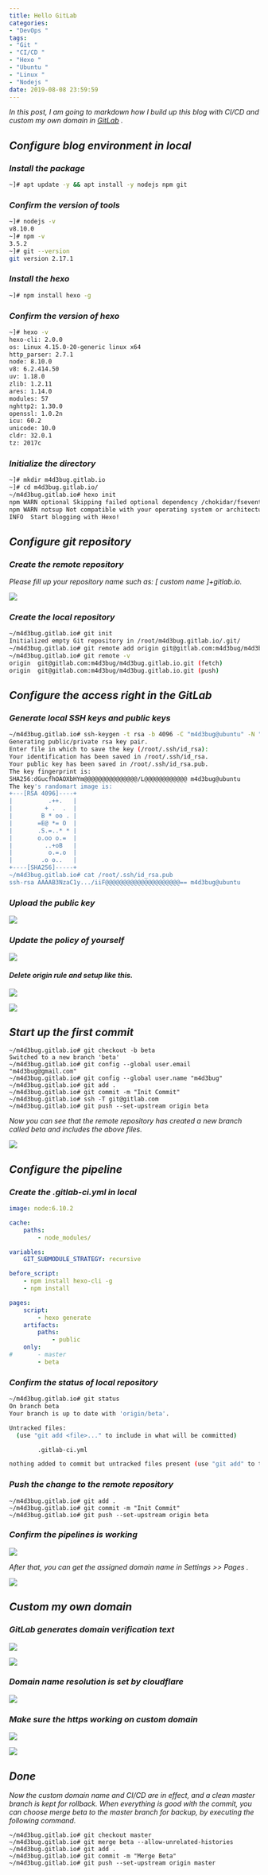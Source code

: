 ```yaml
---
title: Hello GitLab
categories:
- "DevOps "
tags:
- "Git " 
- "CI/CD " 
- "Hexo "
- "Ubuntu "
- "Linux "
- "Nodejs " 
date: 2019-08-08 23:59:59
---
```


*In this post, I am going to markdown how I build up this blog with CI/CD and custom my own domain in [GitLab](https://www.gitlab.com) .*

## *Configure blog environment in local*

### *Install the package*

``` bash
~]# apt update -y && apt install -y nodejs npm git
```

### *Confirm the version of tools*

``` bash
~]# nodejs -v
v8.10.0
~]# npm -v
3.5.2
~]# git --version
git version 2.17.1
```

### *Install the hexo*

``` bash
~]# npm install hexo -g
```

### *Confirm the version of hexo*

``` bash
~]# hexo -v
hexo-cli: 2.0.0
os: Linux 4.15.0-20-generic linux x64
http_parser: 2.7.1
node: 8.10.0
v8: 6.2.414.50
uv: 1.18.0
zlib: 1.2.11
ares: 1.14.0
modules: 57
nghttp2: 1.30.0
openssl: 1.0.2n
icu: 60.2
unicode: 10.0
cldr: 32.0.1
tz: 2017c
```

### *Initialize the directory*

``` bash
~]# mkdir m4d3bug.gitlab.io
~]# cd m4d3bug.gitlab.io/
~/m4d3bug.gitlab.io# hexo init
npm WARN optional Skipping failed optional dependency /chokidar/fsevents:
npm WARN notsup Not compatible with your operating system or architecture: fsevents@1.2.9
INFO  Start blogging with Hexo!
```

## *Configure git repository*

### *Create the remote repository*

*Please fill up your repository name such as: [ custom name ]+gitlab.io.*

![](https://raw.githubusercontent.com/m4d3bug/images-of-website/master/blog/ugAZDkTQHYIOCKV.png)

### *Create the local repository*

``` bash
~/m4d3bug.gitlab.io# git init
Initialized empty Git repository in /root/m4d3bug.gitlab.io/.git/
~/m4d3bug.gitlab.io# git remote add origin git@gitlab.com:m4d3bug/m4d3bug.gitlab.io.git
~/m4d3bug.gitlab.io# git remote -v
origin  git@gitlab.com:m4d3bug/m4d3bug.gitlab.io.git (fetch)
origin  git@gitlab.com:m4d3bug/m4d3bug.gitlab.io.git (push)
```

## *Configure the access right in the GitLab*

### *Generate local SSH keys and public keys*

``` bash
~/m4d3bug.gitlab.io# ssh-keygen -t rsa -b 4096 -C "m4d3bug@ubuntu" -N ""
Generating public/private rsa key pair.
Enter file in which to save the key (/root/.ssh/id_rsa): 
Your identification has been saved in /root/.ssh/id_rsa.
Your public key has been saved in /root/.ssh/id_rsa.pub.
The key fingerprint is:
SHA256:dGucfhOAOXbHYm@@@@@@@@@@@@@@@/L@@@@@@@@@@@@ m4d3bug@ubuntu
The key's randomart image is:
+---[RSA 4096]----+
|          .++.   |
|         + .  .  |
|        B * oo . |
|       =E@ *= O  |
|       .S.=..* * |
|       o.oo o.=  |
|         ..+oB   |
|          o.=.o  |
|        .o o..   |
+----[SHA256]-----+
~/m4d3bug.gitlab.io# cat /root/.ssh/id_rsa.pub 
ssh-rsa AAAAB3NzaC1y.../iiF@@@@@@@@@@@@@@@@@@@@@== m4d3bug@ubuntu
```

### *Upload the public key*

![](https://github.com/m4d3bug/images-of-website/blob/master/blog/grnETp16mayWYlw.png?raw=true)

### *Update the policy of yourself*

![](https://raw.githubusercontent.com/m4d3bug/images-of-website/master/blog/9NeG8lWjYHadt4b.jpg)

####  *Delete origin rule and setup like this.*

![](https://raw.githubusercontent.com/m4d3bug/images-of-website/master//blog/jL7n1h3KBOywvZg.png)

![](https://raw.githubusercontent.com/m4d3bug/images-of-website/master/blog/UGSMXCbTFYlA1yh.png)

## *Start up the first commit*

``` nohighlight
~/m4d3bug.gitlab.io# git checkout -b beta
Switched to a new branch 'beta'
~/m4d3bug.gitlab.io# git config --global user.email "m4d3bug@gmail.com"
~/m4d3bug.gitlab.io# git config --global user.name "m4d3bug"
~/m4d3bug.gitlab.io# git add .
~/m4d3bug.gitlab.io# git commit -m "Init Commit"
~/m4d3bug.gitlab.io# ssh -T git@gitlab.com
~/m4d3bug.gitlab.io# git push --set-upstream origin beta
```

*Now you can see that the remote repository has created a new branch called beta and includes the above files.*

![](https://raw.githubusercontent.com/m4d3bug/images-of-website/master/blog/OvHGo1j3MutW7rR.png)

## *Configure the pipeline*

### *Create the .gitlab-ci.yml in local*

``` yaml
image: node:6.10.2

cache:
    paths:
        - node_modules/

variables:
    GIT_SUBMODULE_STRATEGY: recursive

before_script:
    - npm install hexo-cli -g
    - npm install

pages:
    script: 
        - hexo generate
    artifacts:
        paths:
            - public
    only:
#       - master
        - beta
```

### *Confirm the status of local repository*

``` bash
~/m4d3bug.gitlab.io# git status
On branch beta
Your branch is up to date with 'origin/beta'.

Untracked files:
  (use "git add <file>..." to include in what will be committed)

        .gitlab-ci.yml

nothing added to commit but untracked files present (use "git add" to track)
```

### *Push the change to the remote repository*

``` nohighlight
~/m4d3bug.gitlab.io# git add .
~/m4d3bug.gitlab.io# git commit -m "Init Commit"
~/m4d3bug.gitlab.io# git push --set-upstream origin beta
```

### *Confirm the pipelines is working*

![](https://raw.githubusercontent.com/m4d3bug/images-of-website/master/blog/U9xHfalLTC3WpA1.png)

*After that, you can get the assigned domain name in Settings >> Pages .*

![](https://raw.githubusercontent.com/m4d3bug/images-of-website/master/blog/20191012224018.png)

## *Custom my own domain*

### *GitLab generates domain verification text*

![](https://raw.githubusercontent.com/m4d3bug/images-of-website/master/blog/20191012213613.png)

![](https://raw.githubusercontent.com/m4d3bug/images-of-website/master/blog/20191012213701.png)

### *Domain name resolution is set by cloudflare*

![](https://raw.githubusercontent.com/m4d3bug/images-of-website/master/blog/20191012213810.png)

### *Make sure the https working on custom domain*

![](https://raw.githubusercontent.com/m4d3bug/images-of-website/master/blog/20191012213854.png)

![](https://raw.githubusercontent.com/m4d3bug/images-of-website/master/blog/20191012213928.png)



## *Done*

*Now the custom domain name and CI/CD are in effect, and a clean master branch is kept for rollback. When everything is good with the commit, you can choose merge beta to the master branch for backup, by executing the following command.*

``` nohighlight
~/m4d3bug.gitlab.io# git checkout master
~/m4d3bug.gitlab.io# git merge beta --allow-unrelated-histories
~/m4d3bug.gitlab.io# git add .
~/m4d3bug.gitlab.io# git commit -m "Merge Beta"
~/m4d3bug.gitlab.io# git push --set-upstream origin master
```





